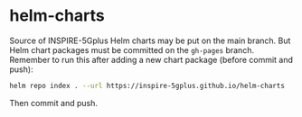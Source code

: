 # helm-charts
Source of INSPIRE-5Gplus Helm charts may be put on the main branch.
But Helm chart packages must be committed on the `gh-pages` branch.
Remember to run this after adding a new chart package (before commit and push):

```sh
helm repo index . --url https://inspire-5gplus.github.io/helm-charts
```

Then commit and push.

